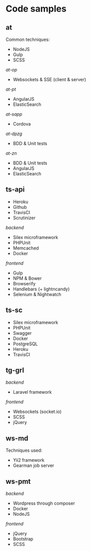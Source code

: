 # Code samples

## at

Common techniques:

* NodeJS
* Gulp
* SCSS

*at-op*

* Websockets & SSE (client & server)

*at-pt*

* AngularJS
* ElasticSearch

*at-sapp*

* Cordova

*at-dpzg*

* BDD & Unit tests

*at-zn*

* BDD & Unit tests
* AngularJS
* ElasticSearch

## ts-api

* Heroku
* Github
* TravisCI
* Scrutinizer

*backend*

* Silex microframework
* PHPUnit
* Memcached
* Docker

*frontend*

* Gulp
* NPM & Bower
* Browserify
* Handlebars (+ lightncandy)
* Selenium & Nightwatch

## ts-sc

* Silex microframework
* PHPUnit
* Swagger
* Docker
* PostgreSQL
* Heroku
* TravisCI

## tg-grl

*backend*

* Laravel framework

*frontend*

* Websockets (socket.io)
* SCSS
* jQuery

## ws-md

Techniques used:

* Yii2 framework
* Gearman job server

## ws-pmt

*backend*

* Wordpress through composer
* Docker
* NodeJS

*frontend*

* jQuery
* Bootstrap
* SCSS
